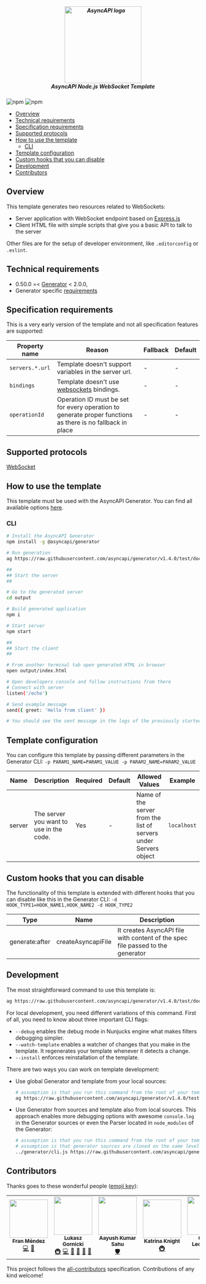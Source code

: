 <h5 align="center">
  <br>
  <a href="https://www.asyncapi.org"><img src="https://github.com/asyncapi/parser-nodejs/raw/master/assets/logo.png" alt="AsyncAPI logo" width="200"></a>
  <br>
  AsyncAPI Node.js WebSocket Template
</h5>

![npm](https://img.shields.io/npm/v/@asyncapi/nodejs-ws-template?style=for-the-badge) ![npm](https://img.shields.io/npm/dt/@asyncapi/nodejs-ws-template?style=for-the-badge)

<!-- toc is generated with GitHub Actions do not remove toc markers -->

<!-- toc -->

- [Overview](#overview)
- [Technical requirements](#technical-requirements)
- [Specification requirements](#specification-requirements)
- [Supported protocols](#supported-protocols)
- [How to use the template](#how-to-use-the-template)
  * [CLI](#cli)
- [Template configuration](#template-configuration)
- [Custom hooks that you can disable](#custom-hooks-that-you-can-disable)
- [Development](#development)
- [Contributors](#contributors)

<!-- tocstop -->

## Overview

This template generates two resources related to WebSockets:
- Server application with WebSocket endpoint based on [Express.js](https://expressjs.com/)
- Client HTML file with simple scripts that give you a basic API to talk to the server

Other files are for the setup of developer environment, like `.editorconfig` or `.eslint`.

## Technical requirements

- 0.50.0 =< [Generator](https://github.com/asyncapi/generator/) < 2.0.0,
- Generator specific [requirements](https://github.com/asyncapi/generator/#requirements)


## Specification requirements

This is a very early version of the template and not all specification features are supported:

Property name | Reason | Fallback | Default
---|---|---|---
`servers.*.url` | Template doesn't support variables in the server url. | - | -
`bindings` | Template doesn't use [websockets](https://github.com/asyncapi/bindings/tree/master/websockets) bindings.| - | -
`operationId` | Operation ID must be set for every operation to generate proper functions as there is no fallback in place | - | -

## Supported protocols

[WebSocket](https://en.wikipedia.org/wiki/WebSocket)

## How to use the template

This template must be used with the AsyncAPI Generator. You can find all available options [here](https://github.com/asyncapi/generator/).

### CLI

```bash
# Install the AsyncAPI Generator
npm install -g @asyncapi/generator

# Run generation
ag https://raw.githubusercontent.com/asyncapi/generator/v1.4.0/test/docs/ws.yml @asyncapi/nodejs-ws-template -o output -p server=localhost

##
## Start the server 
##

# Go to the generated server
cd output

# Build generated application
npm i

# Start server
npm start

##
## Start the client 
##

# From another terminal tab open generated HTML in browser
open output/index.html

# Open developers console and follow instructions from there
# Connect with server
listen('/echo')

# Send example message
send({ greet: 'Hello from client' })

# You should see the sent message in the logs of the previously started server
```

## Template configuration

You can configure this template by passing different parameters in the Generator CLI: `-p PARAM1_NAME=PARAM1_VALUE -p PARAM2_NAME=PARAM2_VALUE`

| Name | Description | Required | Default | Allowed Values | Example
|---|---|---|---|---|---|
|server|The server you want to use in the code.|Yes| - | Name of the server from the list of servers under Servers object | `localhost`|


## Custom hooks that you can disable

The functionality of this template is extended with different hooks that you can disable like this in the Generator CLI: `-d HOOK_TYPE1=HOOK_NAME1,HOOK_NAME2 -d HOOK_TYPE2`

Type | Name | Description
---|---|---
generate:after | createAsyncapiFile | It creates AsyncAPI file with content of the spec file passed to the generator

## Development

The most straightforward command to use this template is:
```bash
ag https://raw.githubusercontent.com/asyncapi/generator/v1.4.0/test/docs/ws.yml @asyncapi/nodejs-ws-template -o output -p server=localhost
```

For local development, you need different variations of this command. First of all, you need to know about three important CLI flags:
- `--debug` enables the debug mode in Nunjucks engine what makes filters debugging simpler. 
- `--watch-template` enables a watcher of changes that you make in the template. It regenerates your template whenever it detects a change.
- `--install` enforces reinstallation of the template.


There are two ways you can work on template development:
- Use global Generator and template from your local sources:
  ```bash
  # assumption is that you run this command from the root of your template
  ag https://raw.githubusercontent.com/asyncapi/generator/v1.4.0/test/docs/ws.yml ./ -o output
  ```
- Use Generator from sources and template also from local sources. This approach enables more debugging options with awesome `console.log` in the Generator sources or even the Parser located in `node_modules` of the Generator:
  ```bash
  # assumption is that you run this command from the root of your template
  # assumption is that generator sources are cloned on the same level as the template
  ../generator/cli.js https://raw.githubusercontent.com/asyncapi/generator/v1.4.0/test/docs/ws.yml ./ -o output
  ```


## Contributors

Thanks goes to these wonderful people ([emoji key](https://allcontributors.org/docs/en/emoji-key)):

<!-- ALL-CONTRIBUTORS-LIST:START - Do not remove or modify this section -->
<!-- prettier-ignore-start -->
<!-- markdownlint-disable -->
<table>
  <tr>
    <td align="center"><a href="http://www.fmvilas.com/"><img src="https://avatars.githubusercontent.com/u/242119?v=4?s=100" width="100px;" alt=""/><br /><sub><b>Fran Méndez</b></sub></a><br /><a href="https://github.com/asyncapi/nodejs-ws-template/commits?author=fmvilas" title="Code">💻</a> <a href="#ideas-fmvilas" title="Ideas, Planning, & Feedback">🤔</a></td>
    <td align="center"><a href="https://dev.to/derberg"><img src="https://avatars.githubusercontent.com/u/6995927?v=4?s=100" width="100px;" alt=""/><br /><sub><b>Lukasz Gornicki</b></sub></a><br /><a href="#infra-derberg" title="Infrastructure (Hosting, Build-Tools, etc)">🚇</a> <a href="https://github.com/asyncapi/nodejs-ws-template/commits?author=derberg" title="Code">💻</a> <a href="https://github.com/asyncapi/nodejs-ws-template/pulls?q=is%3Apr+reviewed-by%3Aderberg" title="Reviewed Pull Requests">👀</a> <a href="#maintenance-derberg" title="Maintenance">🚧</a> <a href="https://github.com/asyncapi/nodejs-ws-template/commits?author=derberg" title="Documentation">📖</a> <a href="#blog-derberg" title="Blogposts">📝</a></td>
    <td align="center"><a href="https://aayushsahu.com"><img src="https://avatars.githubusercontent.com/u/54525741?v=4?s=100" width="100px;" alt=""/><br /><sub><b>Aayush Kumar Sahu</b></sub></a><br /><a href="#security-aayushmau5" title="Security">🛡️</a></td>
    <td align="center"><a href="https://github.com/KatrinaAS"><img src="https://avatars.githubusercontent.com/u/690546?v=4?s=100" width="100px;" alt=""/><br /><sub><b>Katrina Knight</b></sub></a><br /><a href="#infra-KatrinaAS" title="Infrastructure (Hosting, Build-Tools, etc)">🚇</a></td>
    <td align="center"><a href="https://github.com/RageZBla"><img src="https://avatars.githubusercontent.com/u/1196871?v=4?s=100" width="100px;" alt=""/><br /><sub><b>Olivier Lechevalier</b></sub></a><br /><a href="https://github.com/asyncapi/nodejs-ws-template/commits?author=RageZBla" title="Code">💻</a></td>
    <td align="center"><a href="https://github.com/Krishks369"><img src="https://avatars.githubusercontent.com/u/71367204?v=4?s=100" width="100px;" alt=""/><br /><sub><b>Krishna Kumar S</b></sub></a><br /><a href="https://github.com/asyncapi/nodejs-ws-template/commits?author=Krishks369" title="Tests">⚠️</a></td>
  </tr>
</table>

<!-- markdownlint-restore -->
<!-- prettier-ignore-end -->

<!-- ALL-CONTRIBUTORS-LIST:END -->

This project follows the [all-contributors](https://github.com/all-contributors/all-contributors) specification. Contributions of any kind welcome!